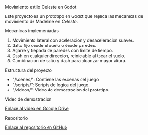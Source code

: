 Movimiento estilo Celeste en Godot

Este proyecto es un prototipo en Godot que replica las mecanicas de movimiento de Madeline en *Celeste*.

Mecanicas implementadas

1. Movimiento lateral con aceleracion y desaceleracion suaves.
2. Salto fijo desde el suelo o desde paredes.
3. Agarre y trepada de paredes con limite de tiempo.
4. Dash en cualquier direccion, reiniciable al tocar el suelo.
5. Combinacion de salto y dash para alcanzar mayor altura.

Estructura del proyecto

- "/scenes/": Contiene las escenas del juego.
- "/scripts/": Scripts de logica del juego.
- "/videos/": Video de demostracion del prototipo.

Video de demostracion

[Enlace al video en Google Drive](https://drive.google.com/file/d/1MCje8dOYkqaHsJZYB0D2IdHUfxF5jhgM/view?usp=sharing)

Repositorio

[Enlace al repositorio en GitHub](https://github.com/tu_usuario/tu_repositorio)
